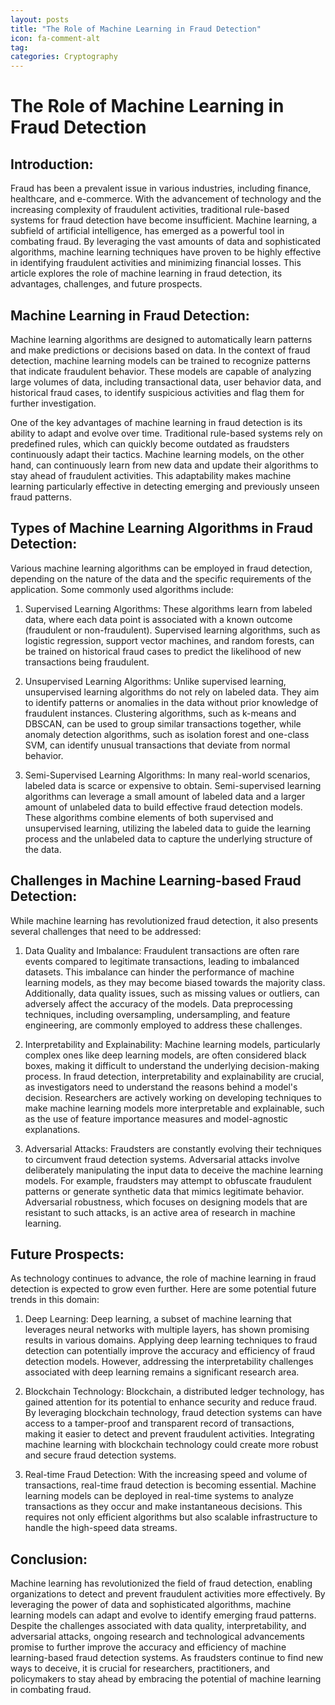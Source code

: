 ```yaml
---
layout: posts
title: "The Role of Machine Learning in Fraud Detection"
icon: fa-comment-alt
tag:      
categories: Cryptography
---
```



# The Role of Machine Learning in Fraud Detection

## Introduction:

Fraud has been a prevalent issue in various industries, including finance, healthcare, and e-commerce. With the advancement of technology and the increasing complexity of fraudulent activities, traditional rule-based systems for fraud detection have become insufficient. Machine learning, a subfield of artificial intelligence, has emerged as a powerful tool in combating fraud. By leveraging the vast amounts of data and sophisticated algorithms, machine learning techniques have proven to be highly effective in identifying fraudulent activities and minimizing financial losses. This article explores the role of machine learning in fraud detection, its advantages, challenges, and future prospects.

## Machine Learning in Fraud Detection:

Machine learning algorithms are designed to automatically learn patterns and make predictions or decisions based on data. In the context of fraud detection, machine learning models can be trained to recognize patterns that indicate fraudulent behavior. These models are capable of analyzing large volumes of data, including transactional data, user behavior data, and historical fraud cases, to identify suspicious activities and flag them for further investigation.

One of the key advantages of machine learning in fraud detection is its ability to adapt and evolve over time. Traditional rule-based systems rely on predefined rules, which can quickly become outdated as fraudsters continuously adapt their tactics. Machine learning models, on the other hand, can continuously learn from new data and update their algorithms to stay ahead of fraudulent activities. This adaptability makes machine learning particularly effective in detecting emerging and previously unseen fraud patterns.

## Types of Machine Learning Algorithms in Fraud Detection:

Various machine learning algorithms can be employed in fraud detection, depending on the nature of the data and the specific requirements of the application. Some commonly used algorithms include:

1. Supervised Learning Algorithms: These algorithms learn from labeled data, where each data point is associated with a known outcome (fraudulent or non-fraudulent). Supervised learning algorithms, such as logistic regression, support vector machines, and random forests, can be trained on historical fraud cases to predict the likelihood of new transactions being fraudulent.

2. Unsupervised Learning Algorithms: Unlike supervised learning, unsupervised learning algorithms do not rely on labeled data. They aim to identify patterns or anomalies in the data without prior knowledge of fraudulent instances. Clustering algorithms, such as k-means and DBSCAN, can be used to group similar transactions together, while anomaly detection algorithms, such as isolation forest and one-class SVM, can identify unusual transactions that deviate from normal behavior.

3. Semi-Supervised Learning Algorithms: In many real-world scenarios, labeled data is scarce or expensive to obtain. Semi-supervised learning algorithms can leverage a small amount of labeled data and a larger amount of unlabeled data to build effective fraud detection models. These algorithms combine elements of both supervised and unsupervised learning, utilizing the labeled data to guide the learning process and the unlabeled data to capture the underlying structure of the data.

## Challenges in Machine Learning-based Fraud Detection:

While machine learning has revolutionized fraud detection, it also presents several challenges that need to be addressed:

1. Data Quality and Imbalance: Fraudulent transactions are often rare events compared to legitimate transactions, leading to imbalanced datasets. This imbalance can hinder the performance of machine learning models, as they may become biased towards the majority class. Additionally, data quality issues, such as missing values or outliers, can adversely affect the accuracy of the models. Data preprocessing techniques, including oversampling, undersampling, and feature engineering, are commonly employed to address these challenges.

2. Interpretability and Explainability: Machine learning models, particularly complex ones like deep learning models, are often considered black boxes, making it difficult to understand the underlying decision-making process. In fraud detection, interpretability and explainability are crucial, as investigators need to understand the reasons behind a model's decision. Researchers are actively working on developing techniques to make machine learning models more interpretable and explainable, such as the use of feature importance measures and model-agnostic explanations.

3. Adversarial Attacks: Fraudsters are constantly evolving their techniques to circumvent fraud detection systems. Adversarial attacks involve deliberately manipulating the input data to deceive the machine learning models. For example, fraudsters may attempt to obfuscate fraudulent patterns or generate synthetic data that mimics legitimate behavior. Adversarial robustness, which focuses on designing models that are resistant to such attacks, is an active area of research in machine learning.

## Future Prospects:

As technology continues to advance, the role of machine learning in fraud detection is expected to grow even further. Here are some potential future trends in this domain:

1. Deep Learning: Deep learning, a subset of machine learning that leverages neural networks with multiple layers, has shown promising results in various domains. Applying deep learning techniques to fraud detection can potentially improve the accuracy and efficiency of fraud detection models. However, addressing the interpretability challenges associated with deep learning remains a significant research area.

2. Blockchain Technology: Blockchain, a distributed ledger technology, has gained attention for its potential to enhance security and reduce fraud. By leveraging blockchain technology, fraud detection systems can have access to a tamper-proof and transparent record of transactions, making it easier to detect and prevent fraudulent activities. Integrating machine learning with blockchain technology could create more robust and secure fraud detection systems.

3. Real-time Fraud Detection: With the increasing speed and volume of transactions, real-time fraud detection is becoming essential. Machine learning models can be deployed in real-time systems to analyze transactions as they occur and make instantaneous decisions. This requires not only efficient algorithms but also scalable infrastructure to handle the high-speed data streams.

## Conclusion:

Machine learning has revolutionized the field of fraud detection, enabling organizations to detect and prevent fraudulent activities more effectively. By leveraging the power of data and sophisticated algorithms, machine learning models can adapt and evolve to identify emerging fraud patterns. Despite the challenges associated with data quality, interpretability, and adversarial attacks, ongoing research and technological advancements promise to further improve the accuracy and efficiency of machine learning-based fraud detection systems. As fraudsters continue to find new ways to deceive, it is crucial for researchers, practitioners, and policymakers to stay ahead by embracing the potential of machine learning in combating fraud.